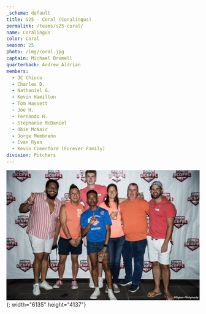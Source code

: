 ```yaml
---
_schema: default
title: S25 - Coral (Coralingus)
permalink: /teams/s25-coral/
name: Coralingus
color: Coral
season: 25
photo: /img/coral.jpg
captain: Michael Bromell
quarterback: Andrew Aldrian
members:
  - JC Chiuco
  - Charles D.
  - Nathaniel G.
  - Kevin Hamilton
  - Tom Hassett
  - Joe H.
  - Fernando H.
  - Stephanie McDaniel
  - Obie McNair
  - Jorge Membreño
  - Evan Ryan
  - Kevin Comerford (Forever Family)
division: Pitchers
---
```

![](/img/coral.jpg){: width="6135" height="4137"}
